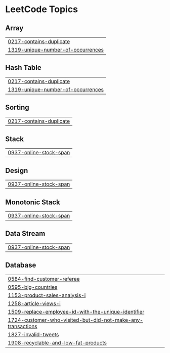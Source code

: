 

<!---LeetCode Topics Start-->
# LeetCode Topics
## Array
|  |
| ------- |
| [0217-contains-duplicate](https://github.com/sheetal-ag/LeetCode/tree/master/0217-contains-duplicate) |
| [1319-unique-number-of-occurrences](https://github.com/sheetal-ag/LeetCode/tree/master/1319-unique-number-of-occurrences) |
## Hash Table
|  |
| ------- |
| [0217-contains-duplicate](https://github.com/sheetal-ag/LeetCode/tree/master/0217-contains-duplicate) |
| [1319-unique-number-of-occurrences](https://github.com/sheetal-ag/LeetCode/tree/master/1319-unique-number-of-occurrences) |
## Sorting
|  |
| ------- |
| [0217-contains-duplicate](https://github.com/sheetal-ag/LeetCode/tree/master/0217-contains-duplicate) |
## Stack
|  |
| ------- |
| [0937-online-stock-span](https://github.com/sheetal-ag/LeetCode/tree/master/0937-online-stock-span) |
## Design
|  |
| ------- |
| [0937-online-stock-span](https://github.com/sheetal-ag/LeetCode/tree/master/0937-online-stock-span) |
## Monotonic Stack
|  |
| ------- |
| [0937-online-stock-span](https://github.com/sheetal-ag/LeetCode/tree/master/0937-online-stock-span) |
## Data Stream
|  |
| ------- |
| [0937-online-stock-span](https://github.com/sheetal-ag/LeetCode/tree/master/0937-online-stock-span) |
## Database
|  |
| ------- |
| [0584-find-customer-referee](https://github.com/sheetal-ag/LeetCode/tree/master/0584-find-customer-referee) |
| [0595-big-countries](https://github.com/sheetal-ag/LeetCode/tree/master/0595-big-countries) |
| [1153-product-sales-analysis-i](https://github.com/sheetal-ag/LeetCode/tree/master/1153-product-sales-analysis-i) |
| [1258-article-views-i](https://github.com/sheetal-ag/LeetCode/tree/master/1258-article-views-i) |
| [1509-replace-employee-id-with-the-unique-identifier](https://github.com/sheetal-ag/LeetCode/tree/master/1509-replace-employee-id-with-the-unique-identifier) |
| [1724-customer-who-visited-but-did-not-make-any-transactions](https://github.com/sheetal-ag/LeetCode/tree/master/1724-customer-who-visited-but-did-not-make-any-transactions) |
| [1827-invalid-tweets](https://github.com/sheetal-ag/LeetCode/tree/master/1827-invalid-tweets) |
| [1908-recyclable-and-low-fat-products](https://github.com/sheetal-ag/LeetCode/tree/master/1908-recyclable-and-low-fat-products) |
<!---LeetCode Topics End-->